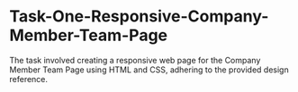 # Task-One-Responsive-Company-Member-Team-Page
The task involved creating a responsive web page for the Company Member Team Page using HTML and CSS, adhering to the provided design reference.

